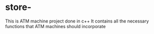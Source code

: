 # store-
This is ATM machine project done in c++
It contains all the necessary functions that ATM machines should incorporate
